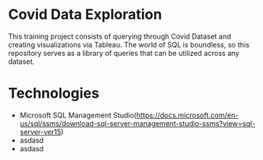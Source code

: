 # Covid Data Exploration
This training project consists of querying through Covid Dataset and creating visualizations via Tableau. The world of SQL is boundless, so this repository serves as a library of queries that can be utilized across any dataset.

# Technologies
* Microsoft SQL Management Studio(https://docs.microsoft.com/en-us/sql/ssms/download-sql-server-management-studio-ssms?view=sql-server-ver15)
* asdasd
* asdasd
